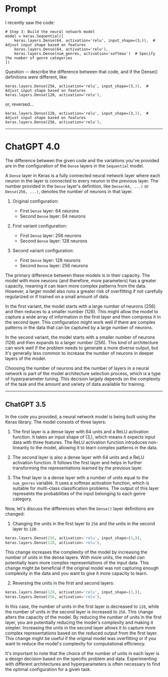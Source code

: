 # Prompt

I recently saw the code:

```
# Step 3: Build the neural network model
model = keras.Sequential([
    keras.layers.Dense(64, activation='relu', input_shape=(3,)),  # Adjust input shape based on features
    keras.layers.Dense(64, activation='relu'),
    keras.layers.Dense(num_genres, activation='softmax')  # Specify the number of genre categories
])
```

Question -- describe the difference between that code, and if the Dense() definitions were different, like:

    keras.layers.Dense(256, activation='relu', input_shape=(3,)),  # Adjust input shape based on features
    keras.layers.Dense(128, activation='relu'),

or, reversed...

    keras.layers.Dense(128, activation='relu', input_shape=(3,)),  # Adjust input shape based on features
    keras.layers.Dense(256, activation='relu'),
    
---

# ChatGPT 4.0

The difference between the given code and the variations you've provided are in the configuration of the `Dense` layers in the `Sequential` model.

A `Dense` layer in Keras is a fully connected neural network layer where each neuron in the layer is connected to every neuron in the previous layer. The number provided in the `Dense` layer's definition, like `Dense(64, ...)` or `Dense(256, ...)`, denotes the number of neurons in that layer.

1. Original configuration:
    - First `Dense` layer: 64 neurons
    - Second `Dense` layer: 64 neurons

2. First variant configuration:
    - First `Dense` layer: 256 neurons
    - Second `Dense` layer: 128 neurons

3. Second variant configuration:
    - First `Dense` layer: 128 neurons
    - Second `Dense` layer: 256 neurons

The primary difference between these models is in their capacity. The model with more neurons (and therefore, more parameters) has a greater capacity, meaning it can learn more complex patterns from the data. However, a larger model also runs a greater risk of overfitting if not carefully regularized or if trained on a small amount of data.

In the first variant, the model starts with a large number of neurons (256) and then reduces to a smaller number (128). This might allow the model to capture a wide array of information in the first layer and then compress it in the second layer. This configuration might work well if there are complex patterns in the data that can be captured by a large number of neurons.

In the second variant, the model starts with a smaller number of neurons (128) and then expands to a larger number (256). This kind of architecture can work well if the problem needs to generate a more diverse output, but it's generally less common to increase the number of neurons in deeper layers of the model.

Choosing the number of neurons and the number of layers in a neural network is part of the model architecture selection process, which is a type of hyperparameter tuning. This decision largely depends on the complexity of the task and the amount and variety of data available for training.

---

## ChatGPT 3.5

In the code you provided, a neural network model is being built using the Keras library. The model consists of three layers:

1. The first layer is a dense layer with 64 units and a ReLU activation function. It takes an input shape of (3,), which means it expects input data with three features. The ReLU activation function introduces non-linearity to the model, allowing it to learn complex patterns in the data.

2. The second layer is also a dense layer with 64 units and a ReLU activation function. It follows the first layer and helps in further transforming the representations learned by the previous layer.

3. The final layer is a dense layer with a number of units equal to the `num_genres` variable. It uses a softmax activation function, which is suitable for multi-class classification problems. The output of this layer represents the probabilities of the input belonging to each genre category.

Now, let's discuss the differences when the `Dense()` layer definitions are changed:

1. Changing the units in the first layer to `256` and the units in the second layer to `128`:
```python
keras.layers.Dense(256, activation='relu', input_shape=(3,)),
keras.layers.Dense(128, activation='relu'),
```
This change increases the complexity of the model by increasing the number of units in the dense layers. With more units, the model can potentially learn more complex representations of the input data. This change might be beneficial if the original model was not capturing enough complexity in the data and you want to give it more capacity to learn.

2. Reversing the units in the first and second layers:
```python
keras.layers.Dense(128, activation='relu', input_shape=(3,)),
keras.layers.Dense(256, activation='relu'),
```
In this case, the number of units in the first layer is decreased to `128`, while the number of units in the second layer is increased to `256`. This change alters the capacity of the model. By reducing the number of units in the first layer, you are potentially reducing the model's complexity and making it simpler. Increasing the units in the second layer allows it to capture more complex representations based on the reduced output from the first layer. This change might be useful if the original model was overfitting or if you want to reduce the model's complexity for computational efficiency.

It's important to note that the choice of the number of units in each layer is a design decision based on the specific problem and data. Experimenting with different architectures and hyperparameters is often necessary to find the optimal configuration for a given task.

